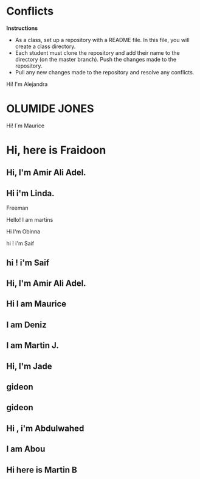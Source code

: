 # Conflicts

**Instructions**
* As a class, set up a repository with a README file. In this file, you will create a class directory.
* Each student must clone the repository and add their name to the directory (on the master branch). Push the changes made to the repository. 
* Pull any new changes made to the repository and resolve any conflicts. 


Hi! I'm Alejandra 
# OLUMIDE JONES
Hi! I´m Maurice

# Hi, here is Fraidoon 

## Hi, I'm Amir Ali Adel.

## Hi i'm Linda.

Freeman

Hello! I am martins

Hi I'm Obinna

hi ! i'm Saif
## hi ! i'm Saif
## Hi, I'm Amir Ali Adel.
## Hi I am Maurice
## I am Deniz
## I am Martin J.
## Hi, I'm Jade

## gideon

## gideon

## Hi , i'm Abdulwahed

## I am Abou

## Hi here is Martin B 

